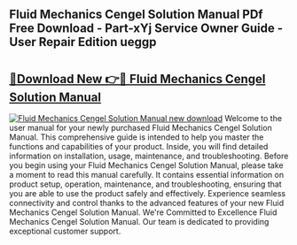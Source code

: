 ## Fluid Mechanics Cengel Solution Manual PDf Free Download - Part-xYj Service Owner Guide - User Repair Edition ueggp

# <h2><a href="http://cf20078.oget.top/?id=Fluid+Mechanics+Cengel+Solution+Manual">🔗Download New 👉🔴 Fluid Mechanics Cengel Solution Manual</a></h2>

[![Fluid Mechanics Cengel Solution Manual new download](https://i.imgur.com/5g1atiW.png)](http://cf20078.oget.top/?id=Fluid+Mechanics+Cengel+Solution+Manual)
Welcome to the user manual for your newly purchased Fluid Mechanics Cengel Solution Manual. This comprehensive guide is intended to help you master the functions and capabilities of your product. Inside, you will find detailed information on installation, usage, maintenance, and troubleshooting. Before you begin using your Fluid Mechanics Cengel Solution Manual, please take a moment to read this manual carefully. It contains essential information on product setup, operation, maintenance, and troubleshooting, ensuring that you are able to use the product safely and effectively. Experience seamless connectivity and control thanks to the advanced features of your new Fluid Mechanics Cengel Solution Manual. We're Committed to Excellence Fluid Mechanics Cengel Solution Manual. Our team is dedicated to providing exceptional customer support.
